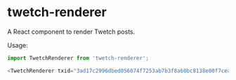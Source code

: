 # twetch-renderer

A React component to render Twetch posts.

Usage:

```ts
import TwetchRenderer from 'twetch-renderer';

<TwetchRenderer txid="3ad17c2996dbed056074f7253ab7b3f8a60bc8138e00f7ceaee7ae712fd134ce" />
```
